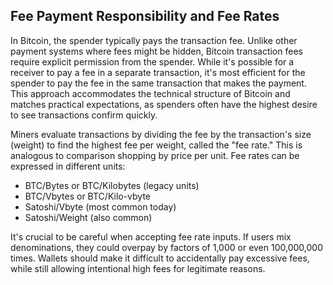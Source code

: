 ## Fee Payment Responsibility and Fee Rates

In Bitcoin, the spender typically pays the transaction fee. Unlike other payment systems where fees might be hidden, Bitcoin transaction fees require explicit permission from the spender. While it's possible for a receiver to pay a fee in a separate transaction, it's most efficient for the spender to pay the fee in the same transaction that makes the payment. This approach accommodates the technical structure of Bitcoin and matches practical expectations, as spenders often have the highest desire to see transactions confirm quickly.

Miners evaluate transactions by dividing the fee by the transaction's size (weight) to find the highest fee per weight, called the "fee rate." This is analogous to comparison shopping by price per unit. Fee rates can be expressed in different units:
- BTC/Bytes or BTC/Kilobytes (legacy units)
- BTC/Vbytes or BTC/Kilo-vbyte
- Satoshi/Vbyte (most common today)
- Satoshi/Weight (also common)

It's crucial to be careful when accepting fee rate inputs. If users mix denominations, they could overpay by factors of 1,000 or even 100,000,000 times. Wallets should make it difficult to accidentally pay excessive fees, while still allowing intentional high fees for legitimate reasons.